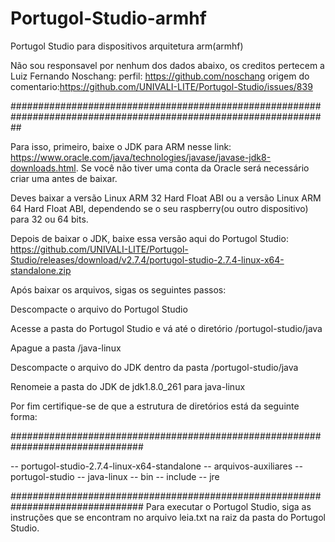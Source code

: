 # Portugol-Studio-armhf
Portugol Studio para dispositivos arquitetura arm(armhf)

Não sou responsavel por nenhum dos dados abaixo, os creditos pertecem a 
Luiz Fernando Noschang: perfil: https://github.com/noschang origem do comentario:https://github.com/UNIVALI-LITE/Portugol-Studio/issues/839

##################################################################################################################

Para isso, primeiro, baixe o JDK para ARM nesse link: https://www.oracle.com/java/technologies/javase/javase-jdk8-downloads.html. Se você não tiver uma conta da Oracle será necessário criar uma antes de baixar.

Deves baixar a versão Linux ARM 32 Hard Float ABI ou a versão Linux ARM 64 Hard Float ABI, dependendo se o seu raspberry(ou outro dispositivo) para 32 ou 64 bits.

Depois de baixar o JDK, baixe essa versão aqui do Portugol Studio:
https://github.com/UNIVALI-LITE/Portugol-Studio/releases/download/v2.7.4/portugol-studio-2.7.4-linux-x64-standalone.zip

Após baixar os arquivos, sigas os seguintes passos:

Descompacte o arquivo do Portugol Studio

Acesse a pasta do Portugol Studio e vá até o diretório /portugol-studio/java

Apague a pasta /java-linux

Descompacte o arquivo do JDK dentro da pasta /portugol-studio/java

Renomeie a pasta do JDK de jdk1.8.0_261 para java-linux

Por fim certifique-se de que a estrutura de diretórios está da seguinte forma:

################################################################################
   
   
   -- portugol-studio-2.7.4-linux-x64-standalone
        -- arquivos-auxiliares
        -- portugol-studio
            -- java-linux
                -- bin
                -- include
                -- jre
                
                
################################################################################
Para executar o Portugol Studio, siga as instruções que se encontram no arquivo leia.txt na raiz da pasta do Portugol Studio.
